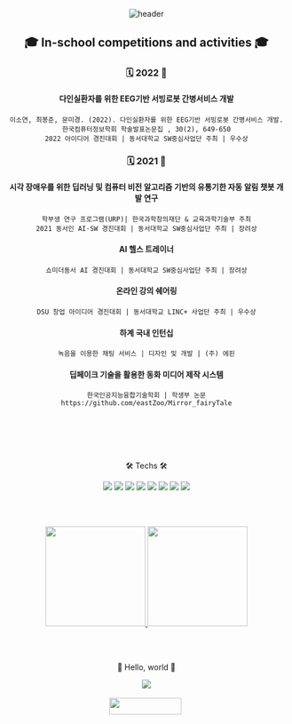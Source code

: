 <div align=center>
  
  ![header](https://capsule-render.vercel.app/api?type=waving&color=auto&height=250&section=header&text=77r77ung&fontSize=70)
  

## 🎓 In-school competitions and activities 🎓

  ### 🗓 2022 📑
  
  #### 다인실환자를 위한 EEG기반 서빙로봇 간병서비스 개발
  ```
  이소연, 최봉준, 문미경. (2022). 다인실환자를 위한 EEG기반 서빙로봇 간병서비스 개발. 한국컴퓨터정보학회 학술발표논문집 , 30(2), 649-650
  2022 아이디어 경진대회 | 동서대학교 SW중심사업단 주최 | 우수상
  ```

  ### 🗓 2021 📑
  
  #### 시각 장애우를 위한 딥러닝 및 컴퓨터 비전 알고리즘 기반의 유통기한 자동 알림 챗봇 개발 연구
  ```
  학부생 연구 프로그램(URP)| 한국과학창의재단 & 교육과학기술부 주최
  2021 동서인 AI·SW 경진대회 | 동서대학교 SW중심사업단 주최 | 장려상
  ```

  #### AI 헬스 트레이너
  ```
  쇼미더동서 AI 경진대회 | 동서대학교 SW중심사업단 주최 | 장려상
  ```

  #### 온라인 강의 쉐어링
  ```
  DSU 창업 아이디어 경진대회 | 동서대학교 LINC+ 사업단 주최 | 우수상
  ```

  #### 하계 국내 인턴십
  ```
  녹음을 이용한 채팅 서비스 | 디자인 및 개발 | (주) 에핀
  ```

  #### 딥페이크 기술을 활용한 동화 미디어 제작 시스템
  ```
  한국인공지능융합기술학회 | 학생부 논문
  https://github.com/eastZoo/Mirror_fairyTale
  ```
</div>

<br/><br/><br/><br/>

<div align=center>
  <p>🛠 Techs 🛠</p>
  <p>
    <img src="https://img.shields.io/badge/Python-#3776AB?style=flat&logo=Python&logoColor=white"/>
    <img src="https://img.shields.io/badge/React-#61DAFB?style=flat&logo=React&logoColor=white"/>
    <img src="https://img.shields.io/badge/JavaScript-#F7DF1E?style=flat&logo=JavaScript&logoColor=white"/>
    <img src="https://img.shields.io/badge/Node.js-#339933?style=flat&logo=Node.js&logoColor=white"/>
    <img src="https://img.shields.io/badge/CSS3-#1572B6?style=flat&logo=CSS3&logoColor=white"/>
    <img src="https://img.shields.io/badge/HTML5-#E34F26?style=flat&logo=HTML5&logoColor=white"/>
    <img src="https://img.shields.io/badge/Bootstrap-#7952B3?style=flat&logo=Bootstrap&logoColor=white"/>
    <img src="https://img.shields.io/badge/MySQL-#4479A1?style=flat&logo=MySQL&logoColor=white"/>
  </p>
</div>

<br/><br/>

<div align=center>
  <a href = 'https://github.com/77r77ung'>
    <img height = '180em' src = "https://github-readme-stats.vercel.app/api?username=77r77ung&theme=buefy&show_icons=true"/>
    <img height = '180em' src = "https://github-readme-stats.vercel.app/api/top-langs/?username=77r77ung"/>
  </a>
</div>
  
<br/><br/>

<div align=center>
  <p> 🤗 Hello, world 🤗 </p>
  <a href="https://hits.seeyoufarm.com"><img src="https://hits.seeyoufarm.com/api/count/incr/badge.svg?url=https%3A%2F%2Fgithub.com%2F77r77ung&count_bg=%23B5C9FF&title_bg=%23B1E5A3&icon=instacart.svg&icon_color=%23FF9300&title=hello%2C+world%21&edge_flat=false"/></a>
</div>

<br/>

<div align=center>
  <a href = 'https://www.instagram.com/https://www.instagram.com/o.cao_/'>
    <img src="https://img.shields.io/badge/Instagram-E4405F?style=flat-square&logo=Instagram&logoColor=white&link=https://www.instagram.com/https://www.instagram.com/o.cao_/" height = '30' width = '130'/></a>&nbsp
</div>
